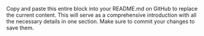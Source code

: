 
Copy and paste this entire block into your README.md on GitHub to replace the current content. This will serve as a comprehensive introduction with all the necessary details in one section. Make sure to commit your changes to save them.
